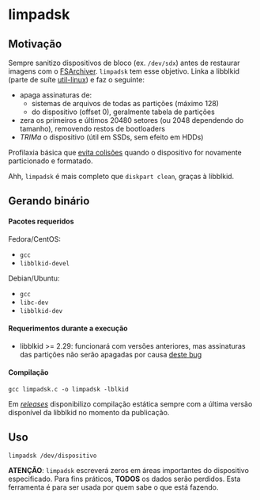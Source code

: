 # limpadsk

## Motivação

Sempre sanitizo dispositivos de bloco (ex. `/dev/sdx`) antes de restaurar imagens com o [FSArchiver](https://github.com/fdupoux/fsarchiver). `limpadsk` tem esse objetivo. Linka a libblkid (parte de suíte [util-linux](https://github.com/karelzak/util-linux)) e faz o seguinte:

* apaga assinaturas de:
  * sistemas de arquivos de todas as partições (máximo 128)
  * do dispositivo (offset 0), geralmente tabela de partições
* zera os primeiros e últimos 20480 setores (ou 2048 dependendo do tamanho), removendo restos de bootloaders
* _TRIMa_ o dispositivo (útil em SSDs, sem efeito em HDDs)

Profilaxia básica que [evita colisões](https://caixaseca.blogspot.com/2016/06/assinaturas.html) quando o dispositivo for novamente particionado e formatado.

Ahh, `limpadsk` é mais completo que `diskpart clean`, graças à libblkid.

## Gerando binário

#### Pacotes requeridos

Fedora/CentOS:

* `gcc`
* `libblkid-devel`

Debian/Ubuntu:

* `gcc`
* `libc-dev`
* `libblkid-dev`

#### Requerimentos durante a execução

* libblkid >= 2.29: funcionará com versões anteriores, mas assinaturas das partições não serão apagadas por causa [deste bug](https://github.com/karelzak/util-linux/commit/445e6b1ec82642a298419bdd18a81110593bfbaa)

#### Compilação

```
gcc limpadsk.c -o limpadsk -lblkid
```

Em [_releases_](https://github.com/marcosfrm/limpadsk/releases) disponibilizo compilação estática sempre com a última versão disponível da libblkid no momento da publicação.

## Uso

```
limpadsk /dev/dispositivo
```

**ATENÇÃO**: `limpadsk` escreverá zeros em áreas importantes do dispositivo especificado. Para fins práticos, **TODOS** os dados serão perdidos. Esta ferramenta é para ser usada por quem sabe o que está fazendo.
